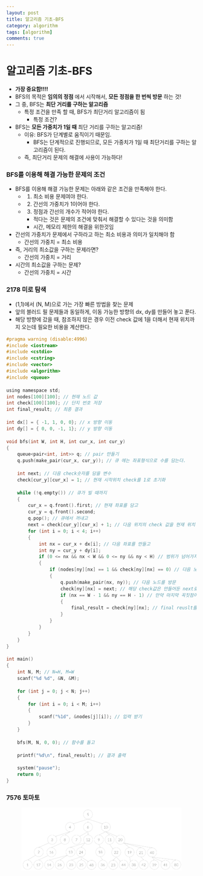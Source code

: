 ```yaml
---
layout: post
title: 알고리즘 기초-BFS
category: algorithm
tags: [algorithm]
comments: true
---
```


# 알고리즘 기초-BFS
- __가장 중요함!!!!__
- BFS의 목적은 __임의의 정점__ 에서 시작해서, __모든 정점을 한 번씩 방문__ 하는 것!
- 그 중, BFS는 __최단 거리를 구하는 알고리즘__
  - 특정 조건을 만족 할 때, BFS가 최단거리 알고리즘이 됨
    - 특정 조건?
- BFS는 __모든 가중치가 1일 때__ 최단 거리를 구하는 알고리즘!
  - 이유: BFS가 단계별로 움직이기 때문임.
    - BFS는 단계적으로 진행되므로, 모든 가중치가 1일 때 최단거리를 구하는 알고리즘이 된다.
  - 즉, 최단거리 문제의 해결에 사용이 가능하다!
  
### BFS를 이용해 해결 가능한 문제의 조건
- BFS를 이용해 해결 가능한 문제는 아래와 같은 조건을 만족해야 한다.
  - 1. 최소 비용 문제여야 한다.
  - 2. 간선의 가중치가 1이어야 한다.
  - 3. 정점과 간선의 개수가 적어야 한다.
    - 적다는 것은 문제의 조건에 맞춰서 해결할 수 있다는 것을 의미함
    - 시간, 메모리 제한의 해결을 위한것임
- 간선의 가중치가 문제에서 구하라고 하는 최소 비용과 의미가 일치해야 함
  - 간선의 가중치 = 최소 비용
- 즉, 거리의 최소값을 구하는 문제라면?
  - 간선의 가중치 = 거리
- 시간의 최소값을 구하는 문제?
  - 간선의 가중치 = 시간

### 2178 미로 탐색
- (1,1)에서 (N, M)으로 가는 가장 빠른 방법을 찾는 문제
- 앞의 블러드 필 문제들과 동일하게, 이동 가능한 방향의 dx, dy를 만들어 놓고 푼다.
- 해당 방향에 갔을 때, 참조하지 않은 경우 이전 check 값에 1을 더해서 현재 위치까지 오는데 필요한 비용을 계산한다.

```c
#pragma warning (disable:4996)
#include <iostream>
#include <cstdio>
#include <cstring>
#include <vector>
#include <algorithm>
#include <queue>

using namespace std;
int nodes[100][100]; // 현재 노드 값
int check[100][100]; // 단지 번호 저장
int final_result; // 최종 결과

int dx[] = { -1, 1, 0, 0}; // x 방향 이동
int dy[] = { 0, 0, -1, 1}; // y 방향 이동
	
void bfs(int W, int H, int cur_x, int cur_y)
{
	queue<pair<int, int>> q; // pair 만들기
	q.push(make_pair(cur_x, cur_y)); // 큐 에는 좌표형식으로 수를 담는다.

	int next; // 다음 check숫자를 담을 변수
	check[cur_y][cur_x] = 1; // 현재 시작위치 check를 1로 초기화
	
	while (!q.empty()) // 큐가 빌 때까지
	{
		cur_x = q.front().first; // 현재 좌표를 담고
		cur_y = q.front().second;
		q.pop(); // 큐에서 꺼내고
		next = check[cur_y][cur_x] + 1; // 다음 위치의 check 값을 현재 위치 기준으로 정하고 (분기 되는 부분)
		for (int i = 0; i < 4; i++)
		{
			int nx = cur_x + dx[i]; // 다음 좌표를 만들고
			int ny = cur_y + dy[i];
			if (0 <= nx && nx < W && 0 <= ny && ny < H) // 범위가 넘어가지 않는 선에서
			{
				if (nodes[ny][nx] == 1 && check[ny][nx] == 0) // 다음 노드에 경로가 존재하고, 방문한 적 없으면
				{
					q.push(make_pair(nx, ny)); // 다음 노드를 방문
					check[ny][nx] = next; // 해당 check값은 만들어둔 next로 초기화
					if (nx == W - 1 && ny == H - 1) // 만약 마지막 꼭짓점이면
					{
						final_result = check[ny][nx]; // final reuslt를 초기화함
					}
				}
			}
		}
	}
}

int main()
{
	int N, M; // N=H, M=W
	scanf("%d %d", &N, &M);

	for (int j = 0; j < N; j++)
	{
		for (int i = 0; i < M; i++)
		{
			scanf("%1d", &nodes[j][i]); // 입력 받기
		}
	}

	bfs(M, N, 0, 0); // 함수를 돌고

	printf("%d\n", final_result); // 결과 출력

	system("pause");
	return 0;
}
```

### 7576 토마토


<center>
<figure>
<img src="/assets/post_img/algorithm/2019-09-24-algorithm/fig1.PNG" alt="views">
<figcaption> </figcaption>
</figure>
</center>
